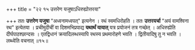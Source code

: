+++
title = "२२ १५ उत्तरेण यजुषाऽधिरुह्योत्तरया"

+++
ततः **उत्तरेण यजुषा** "अध्वनामध्वपत्" इत्यनेन ।
रथं स्वमधिरोहति ।
ततः **उत्तरयर्चा** "अयं वामश्विना रथ" इत्येतया ।
प्रचीमुदीचीं वा दिशमभिप्रपाद्य **यथार्थं यायात्** यत्र प्रयोजनं तत्र गच्छेत् ।
अधिरुह्येति दीर्घपाठश्छान्दसः ।
एतद्विधानं क्रयादिलब्धस्यापि रथस्य प्रथमारोहणे भवति ।
द्वितीयादिषु तु न भवति ।
लब्ध्वेति वचनात् ॥१५॥

